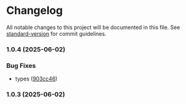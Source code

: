 # Changelog

All notable changes to this project will be documented in this file. See [standard-version](https://github.com/conventional-changelog/standard-version) for commit guidelines.

### 1.0.4 (2025-06-02)


### Bug Fixes

* types ([903cc46](https://github.com/faraasat/react-consent-management-banner/commit/903cc46655e811a394bfb387153157cd9d2b8dc6))

### 1.0.3 (2025-06-02)
